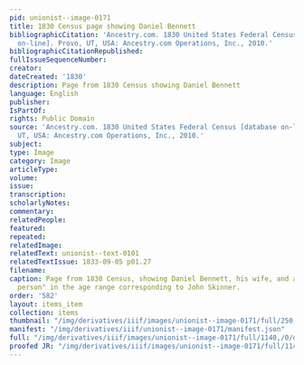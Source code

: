 ```yaml
---
pid: unionist--image-0171
title: 1830 Census page showing Daniel Bennett
bibliographicCitation: 'Ancestry.com. 1830 United States Federal Census [database
  on-line]. Provo, UT, USA: Ancestry.com Operations, Inc., 2010.'
bibliographicCitationRepublished: 
fullIssueSequenceNumber: 
creator: 
dateCreated: '1830'
description: Page from 1830 Census showing Daniel Bennett
language: English
publisher: 
IsPartOf: 
rights: Public Domain
source: 'Ancestry.com. 1830 United States Federal Census [database on-line]. Provo,
  UT, USA: Ancestry.com Operations, Inc., 2010.'
subject: 
type: Image
category: Image
articleType: 
volume: 
issue: 
transcription: 
scholarlyNotes: 
commentary: 
relatedPeople: 
featured: 
repeated: 
relatedImage: 
relatedText: unionist--text-0101
relatedTextIssue: 1833-09-05 p01.27
filename: 
caption: Page from 1830 Census, showing Daniel Bennett, his wife, and a "free white
  person" in the age range corresponding to John Skinner.
order: '582'
layout: items_item
collection: items
thumbnail: "/img/derivatives/iiif/images/unionist--image-0171/full/250,/0/default.jpg"
manifest: "/img/derivatives/iiif/unionist--image-0171/manifest.json"
full: "/img/derivatives/iiif/images/unionist--image-0171/full/1140,/0/default.jpg"
proofed JR: "/img/derivatives/iiif/images/unionist--image-0171/full/1140,/0/default.jpg"
---
```

